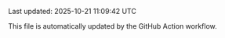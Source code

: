 Last updated: 2025-10-21 11:09:42 UTC

This file is automatically updated by the GitHub Action workflow.
